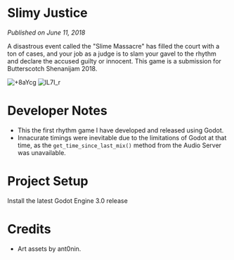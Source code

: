 # Slimy Justice
*Published on June 11, 2018*

A disastrous event called the "Slime Massacre" has filled the court with a ton of cases, and your job as a judge is to slam your gavel to the rhythm and declare the accused guilty or innocent. This game is a submission for Butterscotch Shenanijam 2018.

![+8aYcg](https://github.com/NoodleSushi/Slimy-Justice/assets/34954180/5294e048-274f-4936-b756-56c34d531639)
![lL7I_r](https://github.com/NoodleSushi/Slimy-Justice/assets/34954180/8990618c-6eda-4e10-9404-d1e51b4b5142)

# Developer Notes
- This the first rhythm game I have developed and released using Godot.
- Innacurate timings were inevitable due to the limitations of Godot at that time, as the `get_time_since_last_mix()` method from the Audio Server was unavailable.

# Project Setup
Install the latest Godot Engine 3.0 release

# Credits
- Art assets by ant0nin.
